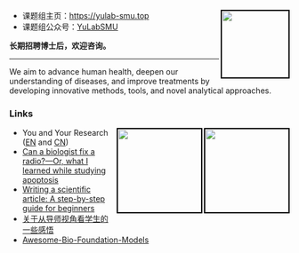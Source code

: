 <a href="https://yulab-smu.top"><img src="https://yulab-smu.top/images/gc.png" style="width:120px;border:2px solid black;" align="right"/></a> 




+ 课题组主页：<https://yulab-smu.top>
+ 课题组公众号：[YuLabSMU](http://yulab-smu.top/images/biobabble.jpg)

**长期招聘博士后，欢迎咨询。**

----

We aim to advance human health, deepen our understanding of diseases, and improve treatments by developing innovative methods, tools, and novel analytical approaches.


### Links

<a href="https://weread.qq.com/web/bookDetail/8ad32a00813ab81bbg0183d2"><img src="https://yulab-smu.top/images/book-cover-cn.png" style="height:150px;border:2px solid black;" align="right"/></a>
<a href="https://www.routledge.com/Data-Integration-Manipulation-and-Visualization-of-Phylogenetic-Trees/Yu/p/book/9781032233574"><img src="https://yulab-smu.top/treedata-book/9781032233574_cover_review.png" style="height:150px;border:2px solid black;" align="right"/></a>


+ You and Your Research ([EN](https://www.cs.virginia.edu/~robins/YouAndYourResearch.html) and [CN](https://www.douban.com/note/738530751/?_i=1869561YpDIOEs))
+ [Can a biologist fix a radio?—Or, what I learned while studying apoptosis](https://www.cell.com/cancer-cell/fulltext/S1535-6108%2802%2900133-2)
+ [Writing a scientific article: A step-by-step guide for beginners](https://www.sciencedirect.com/science/article/pii/S1878764915001606)
+ [关于从导师视角看学生的一些感悟](https://mp.weixin.qq.com/s/QJ65x8zMFc0j1rdtMM_G9A)
+ [Awesome-Bio-Foundation-Models](https://github.com/apeterswu/Awesome-Bio-Foundation-Models)
